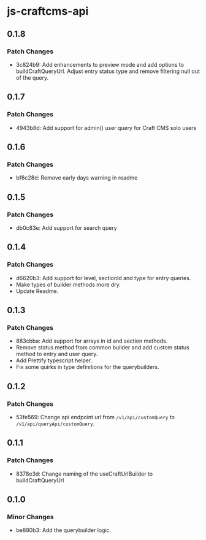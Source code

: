 # js-craftcms-api

## 0.1.8

### Patch Changes

- 3c824b9: Add enhancements to preview mode and add options to buildCraftQueryUrl.
  Adjust entry status type and remove filtering null out of the query.

## 0.1.7

### Patch Changes

- 4943b8d: Add support for admin() user query for Craft CMS solo users

## 0.1.6

### Patch Changes

- bf6c28d: Remove early days warning in readme

## 0.1.5

### Patch Changes

- db0c83e: Add support for search query

## 0.1.4

### Patch Changes

- d6620b3: Add support for level, sectionId and type for entry queries.
- Make types of builder methods more dry.
- Update Readme.

## 0.1.3

### Patch Changes

- 883cbba: Add support for arrays in id and section methods.
- Remove status method from common builder and add custom status method to entry and user query.
- Add Prettify typescript helper.
- Fix some quirks in type definitions for the querybuilders.

## 0.1.2

### Patch Changes

- 53fe569: Change api endpoint url from `/v1/api/customQuery` to `/v1/api/queryApi/customQuery`.

## 0.1.1

### Patch Changes

- 8378e3d: Change naming of the useCraftUrlBuilder to buildCraftQueryUrl

## 0.1.0

### Minor Changes

- be880b3: Add the querybuilder logic.
